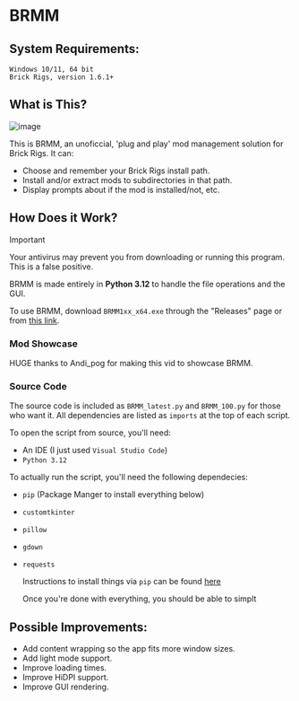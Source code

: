 # BRMM

## System Requirements:

```
Windows 10/11, 64 bit
Brick Rigs, version 1.6.1+
```


## What is This?

![image](https://github.com/anonymous-editor/BRMM/assets/74514726/5fbc4b7b-179e-4574-82fb-340ac1190fcf)

This is BRMM, an unoficcial, 'plug and play' mod management solution for Brick Rigs. It can:
- Choose and remember your Brick Rigs install path.
- Install and/or extract mods to subdirectories in that path.
- Display prompts about if the mod is installed/not, etc.

## How Does it Work?

> [!IMPORTANT]
> Your antivirus may prevent you from downloading or running this program. This is a false positive.

BRMM is made entirely in **Python 3.12** to handle the file operations and the GUI.

To use BRMM, download `BRMM1xx_x64.exe` through the "Releases" page or from [this link](https://github.com/anonymous-editor/BRMM/releases/tag/1.0.0).

### Mod Showcase

HUGE thanks to Andi_pog for making this vid to showcase BRMM.



### Source Code

The source code is included as `BRMM_latest.py` and `BRMM_100.py` for those who want it. All dependencies are listed as `imports` at the top of each script.

To open the script from source, you'll need:
- An IDE (I just used `Visual Studio Code`)
- `Python 3.12`

To actually run the script, you'll need the following dependecies:
- `pip` (Package Manger to install everything below)
- `customtkinter`
- `pillow `
- `gdown`
- `requests`

  Instructions to install things via `pip` can be found [here](https://pip.pypa.io/en/stable/installation/)

  Once you're done with everything, you should be able to simplt 

## Possible Improvements:
- Add content wrapping so the app fits more window sizes.
- Add light mode support.
- Improve loading times.
- Improve HiDPI support.
- Improve GUI rendering.

